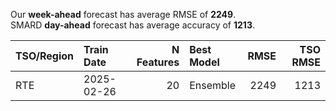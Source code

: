 
Our __week-ahead__ forecast has average RMSE of __2249__.  
SMARD __day-ahead__ forecast has average accuracy of __1213__. 
    
| TSO/Region   | Train Date   |   N Features | Best Model   |   RMSE |   TSO RMSE |
|:-------------|:-------------|-------------:|:-------------|-------:|-----------:|
| RTE          | 2025-02-26   |           20 | Ensemble     |   2249 |       1213 |